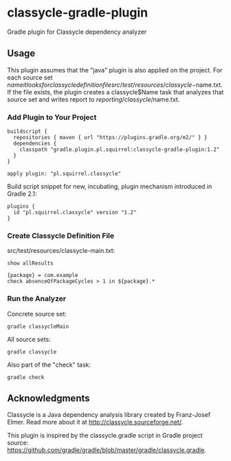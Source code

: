 # classycle-gradle-plugin
Gradle plugin for Classycle dependency analyzer

## Usage

This plugin assumes that the "java" plugin is also applied on the project. For 
each source set $name it looks for classycle definition file
src/test/resources/classycle-$name.txt. If the file exists, the plugin creates
a classycle$Name task that analyzes that source set and writes report to
$reporting/classycle/$name.txt.

### Add Plugin to Your Project

```
buildscript {
  repositories { maven { url "https://plugins.gradle.org/m2/" } }
  dependencies {
    classpath "gradle.plugin.pl.squirrel:classycle-gradle-plugin:1.2"
  }
}

apply plugin: "pl.squirrel.classycle"
```

Build script snippet for new, incubating, plugin mechanism introduced in 
Gradle 2.1:

```
plugins {
  id "pl.squirrel.classycle" version "1.2"
}
```

### Create Classycle Definition File

src/test/resources/classycle-main.txt:

```
show allResults

{package} = com.example
check absenceOfPackageCycles > 1 in ${package}.*
```

### Run the Analyzer

Concrete source set:
```
gradle classycleMain
```

All source sets:
```
gradle classycle
```

Also part of the "check" task:
```
gradle check
```

## Acknowledgments

Classycle is a Java dependency analysis library created by Franz-Josef Elmer. 
Read more about it at http://classycle.sourceforge.net/.

This plugin is inspired by the classycle.gradle script in Gradle project source:
https://github.com/gradle/gradle/blob/master/gradle/classycle.gradle.
